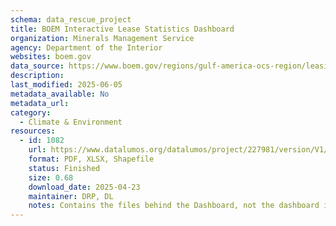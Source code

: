 ```yaml
---
schema: data_rescue_project 
title: BOEM Interactive Lease Statistics Dashboard
organization: Minerals Management Service
agency: Department of the Interior
websites: boem.gov
data_source: https://www.boem.gov/regions/gulf-america-ocs-region/leasing-and-plans/boem-interactive-lease-statistics-dashboard
description: 
last_modified: 2025-06-05
metadata_available: No
metadata_url: 
category:
  - Climate & Environment 
resources:
  - id: 1082
    url: https://www.datalumos.org/datalumos/project/227981/version/V1/view
    format: PDF, XLSX, Shapefile
    status: Finished
    size: 0.68
    download_date: 2025-04-23
    maintainer: DRP, DL
    notes: Contains the files behind the Dashboard, not the dashboard itself (was unable to get a WACZ created so went with direct file download instead)
---
```

